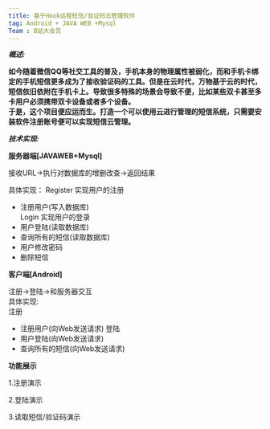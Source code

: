 ```yaml
---
title: 基于Hook远程短信/验证码云管理软件
tag: Android + JAVA WEB +Mysql
Team : B站大会员
---
```


***概述:***   

**如今随着微信QQ等社交工具的普及，手机本身的物理属性被弱化，而和手机卡绑定的手机短信更多成为了接收验证码的工具。但是在云时代，万物基于云的时代，短信依旧依附在手机卡上。导致很多特殊的场景会导致不便，比如某些双卡甚至多卡用户必须携带双卡设备或者多个设备。  
于是，这个项目便应运而生。打造一个可以使用云进行管理的短信系统，只需要安装软件注册账号便可以实现短信云管理。**

***技术实现:***  

**服务器端[JAVAWEB+Mysql]**  

接收URL->执行对数据库的增删改查->返回结果

具体实现： 
Register 实现用户的注册

+ 注册用户(写入数据库)  
Login 实现用户的登录
+ 用户登陆(读取数据库)
+ 查询所有的短信(读取数据库)
+ 用户修改密码
+ 删除短信

**客户端[Android]**

注册->登陆->和服务器交互  
具体实现:  
注册  
+ 注册用户(向Web发送请求)
登陆
+ 用户登陆(向Web发送请求)
+ 查询所有的短信(向Web发送请求)


**功能展示**

1.注册演示

2.登陆演示

3.读取短信/验证码演示

